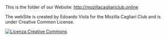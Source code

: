 
This is the folder of our Website: http://mozillacagliariclub.online

The webSite is created by Edoardo Viola for the Mozilla Cagliari Club and is under Creative Common License.

<a rel="license" href="http://creativecommons.org/licenses/by-sa/4.0/"><img alt="Licenza Creative Commons" style="border-width:0" src="https://i.creativecommons.org/l/by-sa/4.0/80x15.png" /></a>
